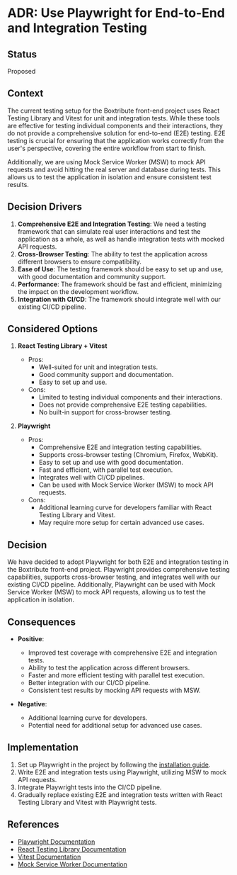 # ADR: Use Playwright for End-to-End and Integration Testing

## Status

Proposed

## Context

The current testing setup for the Boxtribute front-end project uses React Testing Library and Vitest for unit and integration tests. While these tools are effective for testing individual components and their interactions, they do not provide a comprehensive solution for end-to-end (E2E) testing. E2E testing is crucial for ensuring that the application works correctly from the user's perspective, covering the entire workflow from start to finish.

Additionally, we are using Mock Service Worker (MSW) to mock API requests and avoid hitting the real server and database during tests. This allows us to test the application in isolation and ensure consistent test results.

## Decision Drivers

1. **Comprehensive E2E and Integration Testing**: We need a testing framework that can simulate real user interactions and test the application as a whole, as well as handle integration tests with mocked API requests.
2. **Cross-Browser Testing**: The ability to test the application across different browsers to ensure compatibility.
3. **Ease of Use**: The testing framework should be easy to set up and use, with good documentation and community support.
4. **Performance**: The framework should be fast and efficient, minimizing the impact on the development workflow.
5. **Integration with CI/CD**: The framework should integrate well with our existing CI/CD pipeline.

## Considered Options

1. **React Testing Library + Vitest**

   - Pros:
     - Well-suited for unit and integration tests.
     - Good community support and documentation.
     - Easy to set up and use.
   - Cons:
     - Limited to testing individual components and their interactions.
     - Does not provide comprehensive E2E testing capabilities.
     - No built-in support for cross-browser testing.

2. **Playwright**
   - Pros:
     - Comprehensive E2E and integration testing capabilities.
     - Supports cross-browser testing (Chromium, Firefox, WebKit).
     - Easy to set up and use with good documentation.
     - Fast and efficient, with parallel test execution.
     - Integrates well with CI/CD pipelines.
     - Can be used with Mock Service Worker (MSW) to mock API requests.
   - Cons:
     - Additional learning curve for developers familiar with React Testing Library and Vitest.
     - May require more setup for certain advanced use cases.

## Decision

We have decided to adopt Playwright for both E2E and integration testing in the Boxtribute front-end project. Playwright provides comprehensive testing capabilities, supports cross-browser testing, and integrates well with our existing CI/CD pipeline. Additionally, Playwright can be used with Mock Service Worker (MSW) to mock API requests, allowing us to test the application in isolation.

## Consequences

- **Positive**:

  - Improved test coverage with comprehensive E2E and integration tests.
  - Ability to test the application across different browsers.
  - Faster and more efficient testing with parallel test execution.
  - Better integration with our CI/CD pipeline.
  - Consistent test results by mocking API requests with MSW.

- **Negative**:
  - Additional learning curve for developers.
  - Potential need for additional setup for advanced use cases.

## Implementation

1. Set up Playwright in the project by following the [installation guide](https://playwright.dev/docs/intro).
2. Write E2E and integration tests using Playwright, utilizing MSW to mock API requests.
3. Integrate Playwright tests into the CI/CD pipeline.
4. Gradually replace existing E2E and integration tests written with React Testing Library and Vitest with Playwright tests.

## References

- [Playwright Documentation](https://playwright.dev/docs/intro)
- [React Testing Library Documentation](https://testing-library.com/docs/react-testing-library/intro)
- [Vitest Documentation](https://vitest.dev/)
- [Mock Service Worker Documentation](https://mswjs.io/docs/)

